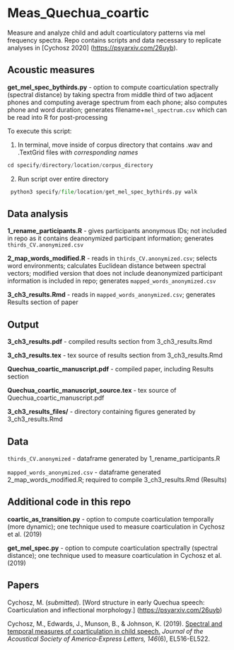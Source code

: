 # Meas_Quechua_coartic
Measure and analyze child and adult coarticulatory patterns via mel frequency spectra. Repo contains scripts and data necessary to replicate analyses in [Cychosz 2020] (https://psyarxiv.com/26uyb). 

## Acoustic measures

**get_mel_spec_bythirds.py** - option to compute coarticulation spectrally (spectral distance) by taking spectra from middle third of two adjacent phones and computing average spectrum from each phone; also computes phone and word duration; generates filename+`mel_spectrum.csv` which can be read into R for post-processing

To execute this script:

1. In terminal, move inside of corpus directory that contains .wav and .TextGrid files _with corresponding names_  

 ```python
cd specify/directory/location/corpus_directory
```
2. Run script over entire directory

 ```python
  python3 specify/file/location/get_mel_spec_bythirds.py walk
```

## Data analysis

**1_rename_participants.R** - gives participants anonymous IDs; not included in repo as it contains deanonymized participant information; generates `thirds_CV.anonymized.csv`

**2_map_words_modified.R** - reads in `thirds_CV.anonymized.csv`; selects word environments; calculates Euclidean distance between spectral vectors; modified version that does not include deanonymized participant information is included in repo; generates `mapped_words_anonymized.csv` 

**3_ch3_results.Rmd** - reads in `mapped_words_anonymized.csv`; generates Results section of paper

## Output

**3_ch3_results.pdf** - compiled results section from 3_ch3_results.Rmd

**3_ch3_results.tex** - tex source of results section from 3_ch3_results.Rmd

**Quechua_coartic_manuscript.pdf** - compiled paper, including Results section

**Quechua_coartic_manuscript_source.tex** - tex source of Quechua_coartic_manuscript.pdf

**3_ch3_results_files/** - directory containing figures generated by 3_ch3_results.Rmd

## Data

`thirds_CV.anonymized` - dataframe generated by 1_rename_participants.R

`mapped_words_anonymized.csv` - dataframe generated 2_map_words_modified.R; required to compile 3_ch3_results.Rmd (Results)

## Additional code in this repo

**coartic_as_transition.py** - option to compute coarticulation temporally (more dynamic); one technique used to measure coarticulation in Cychosz et al. (2019)

**get_mel_spec.py** - option to compute coarticulation spectrally (spectral distance); one technique used to measure coarticulation in Cychosz et al. (2019)

## Papers

Cychosz, M. (_submitted_). [Word structure in early Quechua speech: Coarticulation and inflectional morphology.] (https://psyarxiv.com/26uyb) 

Cychosz, M., Edwards, J., Munson, B., & Johnson, K. (2019). [Spectral and temporal measures of coarticulation in child speech.](http://linguistics.berkeley.edu/~mcychosz/Cychosz_JASA-EL_2019.pdf) _Journal of the Acoustical Society of America-Express Letters, 146_(6), EL516-EL522. 

